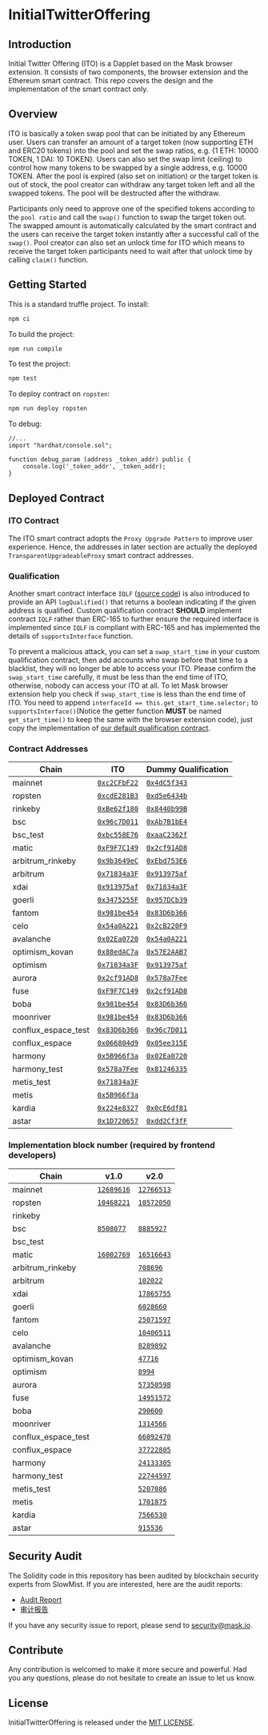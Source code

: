 # InitialTwitterOffering

## Introduction

Initial Twitter Offering (ITO) is a Dapplet based on the Mask browser extension. It consists of two components, the browser extension and the Ethereum smart contract. This repo covers the design and the implementation of the smart contract only.

## Overview

ITO is basically a token swap pool that can be initiated by any Ethereum user. Users can transfer an amount of a target token (now supporting ETH and ERC20 tokens) into the pool and set the swap ratios, e.g. {1 ETH: 10000 TOKEN, 1 DAI: 10 TOKEN}. Users can also set the swap limit (ceiling) to control how many tokens to be swapped by a single address, e.g. 10000 TOKEN. After the pool is expired (also set on initiation) or the target token is out of stock, the pool creator can withdraw any target token left and all the swapped tokens. The pool will be destructed after the withdraw.

Participants only need to approve one of the specified tokens according to the `pool ratio` and call the `swap()` function to swap the target token out. The swapped amount is automatically calculated by the smart contract and the users can receive the target token instantly after a successful call of the `swap()`. Pool creator can also set an unlock time for ITO which means to receive the target token participants need to wait after that unlock time by calling `claim()` function.

## Getting Started

This is a standard truffle project.
To install:

```bash
npm ci
```

To build the project:

```bash
npm run compile
```

To test the project:

```bash
npm test
```

To deploy contract on `ropsten`:

```bash
npm run deploy ropsten
```

To debug:

```solidity
//...
import "hardhat/console.sol";

function debug_param (address _token_addr) public {
    console.log('_token_addr', _token_addr);
}
```

## Deployed Contract

### ITO Contract

The ITO smart contract adopts the `Proxy Upgrade Pattern` to improve user experience. Hence, the addresses in later section are actually the deployed `TransparentUpgradeableProxy` smart contract addresses.

### Qualification

Another smart contract interface `IQLF` ([source code](https://github.com/DimensionDev/InitialTwitterOffering/blob/master/contracts/IQLF.sol)) is also introduced to provide an API `logQualified()` that returns a boolean indicating if the given address is qualified. Custom qualification contract **SHOULD** implement contract `IQLF` rather than ERC-165 to further ensure the required interface is implemented since `IQLF` is compliant with ERC-165 and has implemented the details of `supportsInterface` function.

To prevent a malicious attack, you can set a `swap_start_time` in your custom qualification contract, then add accounts who swap before that time to a blacklist, they will no longer be able to access your ITO. Please confirm the `swap_start_time` carefully, it must be less than the end time of ITO, otherwise, nobody can access your ITO at all. To let Mask browser extension help you check if `swap_start_time` is less than the end time of ITO. You need to append `interfaceId == this.get_start_time.selector;` to `supportsInterface()`(Notice the getter function **MUST** be named `get_start_time()` to keep the same with the browser extension code), just copy the implementation of [our default qualification contract](https://github.com/DimensionDev/InitialTwitterOffering/blob/master/contracts/qualification.sol).

### Contract Addresses

<!-- begin address -->

| Chain               | ITO                                     | Dummy Qualification                     |
| ------------------- | --------------------------------------- | --------------------------------------- |
| mainnet             | [`0xc2CFbF22`][ito-mainnet]             | [`0x4dC5f343`][qlf-mainnet]             |
| ropsten             | [`0xcdE281B3`][ito-ropsten]             | [`0xd5e6434b`][qlf-ropsten]             |
| rinkeby             | [`0xBe62f180`][ito-rinkeby]             | [`0x8440b99B`][qlf-rinkeby]             |
| bsc                 | [`0x96c7D011`][ito-bsc]                 | [`0xAb7B1bE4`][qlf-bsc]                 |
| bsc_test            | [`0xbc558E76`][ito-bsc_test]            | [`0xaaC2362f`][qlf-bsc_test]            |
| matic               | [`0xF9F7C149`][ito-matic]               | [`0x2cf91AD8`][qlf-matic]               |
| arbitrum_rinkeby    | [`0x9b3649eC`][ito-arbitrum_rinkeby]    | [`0xEbd753E6`][qlf-arbitrum_rinkeby]    |
| arbitrum            | [`0x71834a3F`][ito-arbitrum]            | [`0x913975af`][qlf-arbitrum]            |
| xdai                | [`0x913975af`][ito-xdai]                | [`0x71834a3F`][qlf-xdai]                |
| goerli              | [`0x3475255F`][ito-goerli]              | [`0x957DCb39`][qlf-goerli]              |
| fantom              | [`0x981be454`][ito-fantom]              | [`0x83D6b366`][qlf-fantom]              |
| celo                | [`0x54a0A221`][ito-celo]                | [`0x2cB220F9`][qlf-celo]                |
| avalanche           | [`0x02Ea0720`][ito-avalanche]           | [`0x54a0A221`][qlf-avalanche]           |
| optimism_kovan      | [`0x88edAC7a`][ito-optimism_kovan]      | [`0x57E2AAB7`][qlf-optimism_kovan]      |
| optimism            | [`0x71834a3F`][ito-optimism]            | [`0x913975af`][qlf-optimism]            |
| aurora              | [`0x2cf91AD8`][ito-aurora]              | [`0x578a7Fee`][qlf-aurora]              |
| fuse                | [`0xF9F7C149`][ito-fuse]                | [`0x2cf91AD8`][qlf-fuse]                |
| boba                | [`0x981be454`][ito-boba]                | [`0x83D6b366`][qlf-boba]                |
| moonriver           | [`0x981be454`][ito-moonriver]           | [`0x83D6b366`][qlf-moonriver]           |
| conflux_espace_test | [`0x83D6b366`][ito-conflux_espace_test] | [`0x96c7D011`][qlf-conflux_espace_test] |
| conflux_espace      | [`0x066804d9`][ito-conflux_espace]      | [`0x05ee315E`][qlf-conflux_espace]      |
| harmony             | [`0x5B966f3a`][ito-harmony]             | [`0x02Ea0720`][qlf-harmony]             |
| harmony_test        | [`0x578a7Fee`][ito-harmony_test]        | [`0x81246335`][qlf-harmony_test]        |
| metis_test          | [`0x71834a3F`][ito-metis_test]          |                                         |
| metis               | [`0x5B966f3a`][ito-metis]               |                                         |
| kardia              | [`0x224e8327`][ito-kardia]              | [`0x0cE6df81`][qlf-kardia]              |
| astar               | [`0x1D720657`][ito-astar]               | [`0xdd2Cf3fF`][qlf-astar]               |

[ito-mainnet]: https://etherscan.io/address/0xc2CFbF22d6Dc87D0eE18d38d73733524c109Ff46
[ito-ropsten]: https://ropsten.etherscan.io/address/0xcdE281B32b629f2e89E5953B674E1E507e6dabcF
[ito-rinkeby]: https://rinkeby.etherscan.io/address/0xBe62f1805C43559cC62f9326103354080588B158
[ito-bsc]: https://bscscan.com/address/0x96c7D011cdFD467f551605f0f5Fce279F86F4186
[ito-bsc_test]: https://testnet.bscscan.com/address/0xbc558E7683F79FAAE236c1083671396cbB2Ac242
[ito-matic]: https://polygonscan.com/address/0xF9F7C1496c21bC0180f4B64daBE0754ebFc8A8c0
[ito-arbitrum_rinkeby]: https://rinkeby-explorer.arbitrum.io/address/0x9b3649eC8C9f68484acC76D437B145a4e58Bf2A2
[ito-arbitrum]: https://explorer.arbitrum.io/address/0x71834a3FDeA3E70F14a93ED85c6be70925D0CAd9
[ito-xdai]: https://blockscout.com/xdai/mainnet/address/0x913975af2Bb8a6Be4100D7dc5e9765B77F6A5d6c
[ito-goerli]: https://goerli.etherscan.io/address/0x3475255Fa26434B680DAe20D6469222C135f33Ea
[ito-fantom]: https://ftmscan.com/address/0x981be454a930479d92C91a0092D204b64845A5D6
[ito-celo]: https://explorer.celo.org/address/0x54a0A221C25Fc0a347EC929cFC5db0be17fA2a2B
[ito-avalanche]: https://snowtrace.io/address/0x02Ea0720254F7fa4eca7d09A1b9C783F1020EbEF
[ito-optimism_kovan]: https://kovan-optimistic.etherscan.io/address/0x88edAC7aEDEeAfaD15439010B0bdC0D067763571
[ito-optimism]: https://optimistic.etherscan.io/address/0x71834a3FDeA3E70F14a93ED85c6be70925D0CAd9
[ito-aurora]: https://explorer.mainnet.aurora.dev/address/0x2cf91AD8C175305EBe6970Bd8f81231585EFbd77
[ito-fuse]: https://explorer.fuse.io/address/0xF9F7C1496c21bC0180f4B64daBE0754ebFc8A8c0
[ito-boba]: https://blockexplorer.boba.network/address/0x981be454a930479d92C91a0092D204b64845A5D6
[ito-moonriver]: https://moonriver.moonscan.io/address/0x981be454a930479d92C91a0092D204b64845A5D6
[ito-conflux_espace_test]: https://evmtestnet.confluxscan.io/address/0x83D6b366f21e413f214EB077D5378478e71a5eD2
[ito-conflux_espace]: https://evm.confluxscan.io/address/0x066804d9123bf2609ed4a4a40b1177a9c5a9ed51
[ito-harmony]: https://explorer.harmony.one/address/0x5B966f3a32Db9C180843bCb40267A66b73E4f022
[ito-harmony_test]: https://explorer.pops.one/address/0x578a7Fee5f0D8CEc7d00578Bf37374C5b95C4b98
[ito-metis_test]: https://stardust-explorer.metis.io/address/0x71834a3FDeA3E70F14a93ED85c6be70925D0CAd9
[ito-metis]: https://andromeda-explorer.metis.io/address/0x5B966f3a32Db9C180843bCb40267A66b73E4f022
[ito-kardia]: https://explorer.kardiachain.io/address/0x224e8327182a85e511A08C63C4341efB0460f36e
[ito-astar]: https://blockscout.com/astar/address/0x1D720657e6B11F468BACE2d513b10C8CbfF247Cd
[qlf-mainnet]: https://etherscan.io/address/0x4dC5f343Fe57E4fbDA1B454d125D396A3181272c
[qlf-ropsten]: https://ropsten.etherscan.io/address/0xd5e6434bde165062b3d9572DEFd6393c7B3E2902
[qlf-rinkeby]: https://rinkeby.etherscan.io/address/0x8440b99B1Df5D4B61957c8Ce0a199487Be3De270
[qlf-bsc]: https://bscscan.com/address/0xAb7B1bE4233A04e5C43a810E75657ECED8E5463B
[qlf-bsc_test]: https://testnet.bscscan.com/address/0xaaC2362f2DC523E9B37B1EE2eA57110e1Bd63F59
[qlf-matic]: https://polygonscan.com/address/0x2cf91AD8C175305EBe6970Bd8f81231585EFbd77
[qlf-arbitrum_rinkeby]: https://rinkeby-explorer.arbitrum.io/address/0xEbd753E66649C824241E63894301BA8Db5DBF5Bb
[qlf-arbitrum]: https://explorer.arbitrum.io/address/0x913975af2Bb8a6Be4100D7dc5e9765B77F6A5d6c
[qlf-xdai]: https://blockscout.com/xdai/mainnet/address/0x71834a3FDeA3E70F14a93ED85c6be70925D0CAd9
[qlf-goerli]: https://goerli.etherscan.io/address/0x957DCb3918E33dD80bd3db193ACb2A90812fE615
[qlf-fantom]: https://ftmscan.com/address/0x83D6b366f21e413f214EB077D5378478e71a5eD2
[qlf-celo]: https://explorer.celo.org/address/0x2cB220F925E603A04BEE05F210252120deBA29d7
[qlf-avalanche]: https://snowtrace.io/address/0x54a0A221C25Fc0a347EC929cFC5db0be17fA2a2B
[qlf-optimism_kovan]: https://kovan-optimistic.etherscan.io/address/0x57E2AAB712E9c61CA55A6402223DbEe3d4eE09aa
[qlf-optimism]: https://optimistic.etherscan.io/address/0x913975af2Bb8a6Be4100D7dc5e9765B77F6A5d6c
[qlf-aurora]: https://explorer.mainnet.aurora.dev/address/0x578a7Fee5f0D8CEc7d00578Bf37374C5b95C4b98
[qlf-fuse]: https://explorer.fuse.io/address/0x2cf91AD8C175305EBe6970Bd8f81231585EFbd77
[qlf-boba]: https://blockexplorer.boba.network/address/0x83D6b366f21e413f214EB077D5378478e71a5eD2
[qlf-moonriver]: https://moonriver.moonscan.io/address/0x83D6b366f21e413f214EB077D5378478e71a5eD2
[qlf-conflux_espace_test]: https://evmtestnet.confluxscan.io/address/0x96c7D011cdFD467f551605f0f5Fce279F86F4186
[qlf-conflux_espace]: https://evm.confluxscan.io/address/0x05ee315E407C21a594f807D61d6CC11306D1F149
[qlf-harmony]: https://explorer.harmony.one/address/0x02Ea0720254F7fa4eca7d09A1b9C783F1020EbEF
[qlf-harmony_test]: https://explorer.pops.one/address/0x812463356F58fc8194645A1838ee6C52D8ca2D26
[qlf-kardia]: https://explorer.kardiachain.io/address/0x0cE6df8171AD4B23fe162FFA01DEC8595ED1f7cc
[qlf-astar]: https://blockscout.com/astar/address/0xdd2Cf3fF67769d49613587CcE8A452D3b58AfC33

<!-- end address -->

### Implementation block number (required by frontend developers)

<!-- begin block -->

| Chain               | v1.0                     | v2.0                                 |
| ------------------- | ------------------------ | ------------------------------------ |
| mainnet             | [`12689616`][v1-mainnet] | [`12766513`][v2-mainnet]             |
| ropsten             | [`10468221`][v1-ropsten] | [`10572050`][v2-ropsten]             |
| rinkeby             |                          |                                      |
| bsc                 | [`8508077`][v1-bsc]      | [`8885927`][v2-bsc]                  |
| bsc_test            |                          |                                      |
| matic               | [`16002769`][v1-matic]   | [`16516643`][v2-matic]               |
| arbitrum_rinkeby    |                          | [`708696`][v2-arbitrum_rinkeby]      |
| arbitrum            |                          | [`102022`][v2-arbitrum]              |
| xdai                |                          | [`17865755`][v2-xdai]                |
| goerli              |                          | [`6028660`][v2-goerli]               |
| fantom              |                          | [`25071597`][v2-fantom]              |
| celo                |                          | [`10406511`][v2-celo]                |
| avalanche           |                          | [`8289892`][v2-avalanche]            |
| optimism_kovan      |                          | [`47716`][v2-optimism_kovan]         |
| optimism            |                          | [`8994`][v2-optimism]                |
| aurora              |                          | [`57350598`][v2-aurora]              |
| fuse                |                          | [`14951572`][v2-fuse]                |
| boba                |                          | [`290600`][v2-boba]                  |
| moonriver           |                          | [`1314566`][v2-moonriver]            |
| conflux_espace_test |                          | [`66092470`][v2-conflux_espace_test] |
| conflux_espace      |                          | [`37722805`][v2-conflux_espace]      |
| harmony             |                          | [`24133305`][v2-harmony]             |
| harmony_test        |                          | [`22744597`][v2-harmony_test]        |
| metis_test          |                          | [`5207086`][v2-metis_test]           |
| metis               |                          | [`1701875`][v2-metis]                |
| kardia              |                          | [`7566530`][v2-kardia]               |
| astar               |                          | [`915536`][v2-astar]                 |

[v1-mainnet]: https://etherscan.io/block/12689616
[v2-mainnet]: https://etherscan.io/block/12766513
[v1-ropsten]: https://ropsten.etherscan.io/block/10468221
[v2-ropsten]: https://ropsten.etherscan.io/block/10572050
[v1-bsc]: https://bscscan.com/block/8508077
[v2-bsc]: https://bscscan.com/block/8885927
[v1-matic]: https://polygonscan.com/block/16002769
[v2-matic]: https://polygonscan.com/block/16516643
[v2-arbitrum_rinkeby]: https://rinkeby-explorer.arbitrum.io/block/708696
[v2-arbitrum]: https://explorer.arbitrum.io/block/102022
[v2-xdai]: https://blockscout.com/xdai/mainnet/blocks/17865755
[v2-goerli]: https://goerli.etherscan.io/block/6028660
[v2-fantom]: https://ftmscan.com/block/25071597
[v2-celo]: https://explorer.celo.org/block/10406511
[v2-avalanche]: https://snowtrace.io/block/8289892
[v2-optimism_kovan]: https://kovan-optimistic.etherscan.io/batch/47716
[v2-optimism]: https://optimistic.etherscan.io/batch/8994
[v2-aurora]: https://explorer.mainnet.aurora.dev/block/57350598
[v2-fuse]: https://explorer.fuse.io/block/14951572
[v2-boba]: https://blockexplorer.boba.network/blocks/290600
[v2-moonriver]: https://moonriver.moonscan.io/block/1314566
[v2-conflux_espace_test]: https://evmtestnet.confluxscan.io/block/66092470
[v2-conflux_espace]: https://evm.confluxscan.io/block/37722805
[v2-harmony]: https://explorer.harmony.one/block/24133305
[v2-harmony_test]: https://explorer.pops.one/block/22744597
[v2-metis_test]: https://stardust-explorer.metis.io/block/5207086
[v2-metis]: https://andromeda-explorer.metis.io/block/1701875
[v2-kardia]: https://explorer.kardiachain.io/block/7566530
[v2-astar]: https://blockscout.com/astar/block/915536

<!-- end block -->

## Security Audit

The Solidity code in this repository has been audited by blockchain security experts from SlowMist. If you are interested, here are the audit reports:

- [Audit Report](audits/SlowMist_Audit_Report_English.pdf)
- [审计报告](audits/SlowMist_Audit_Report_Chinese.pdf)

If you have any security issue to report, please send to <security@mask.io>.

## Contribute

Any contribution is welcomed to make it more secure and powerful. Had you any questions, please do not hesitate to create an issue to let us know.

## License

InitialTwitterOffering is released under the [MIT LICENSE](LICENSE).

